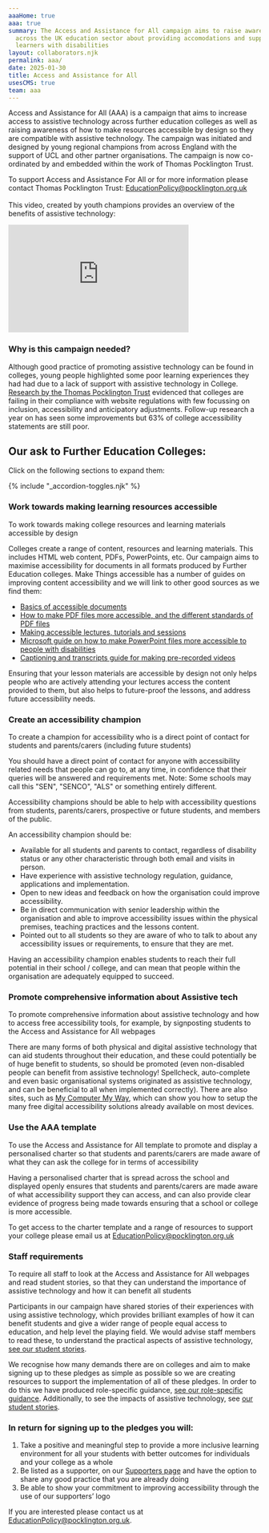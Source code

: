 ```yaml
---
aaaHome: true
aaa: true
summary: The Access and Assistance for All campaign aims to raise awareness
  across the UK education sector about providing accomodations and support for
  learners with disabilities
layout: collaborators.njk
permalink: aaa/
date: 2025-01-30
title: Access and Assistance for All
usesCMS: true
team: aaa
---
```

Access and Assistance for All (AAA) is a campaign that aims to increase access to assistive technology across further education colleges as well as raising awareness of how to make resources accessible by design so they are compatible with assistive technology. The campaign was initiated and designed by young regional champions from across England with the support of UCL and other partner organisations. The campaign is now co-ordinated by and embedded within the work of Thomas Pocklington Trust.

To support Access and Assistance For All or for more information please contact Thomas Pocklington Trust: [EducationPolicy@pocklington.org.uk](<>)\
\
This video, created by youth champions provides an overview of the benefits of assistive technology:

<iframe width="360" height="215" src="https://www.youtube-nocookie.com/embed/r2yRs4DejyA" title="YouTube video player" frameborder="0" allow="accelerometer; autoplay; clipboard-write; encrypted-media; gyroscope; picture-in-picture;" allowfullscreen></iframe>

### Why is this campaign needed?

Although good practice of promoting assistive technology can be found in colleges, young people highlighted some poor learning experiences they had had due to a lack of support with assistive technology in College. [Research by the Thomas Pocklington Trust](https://www.pocklington-trust.org.uk/student-support/professionals/technology-and-accessibility-in-fe-research/) evidenced that colleges are failing in their compliance with website regulations with few focussing on inclusion, accessibility and anticipatory adjustments. Follow-up research a year on has seen some improvements but 63% of college accessibility statements are still poor.

## Our ask to Further Education Colleges:

Click on the following sections to expand them:

<div class="accs__container flex--start">
{% include "_accordion-toggles.njk" %}

<h3 class="accordion">Work towards making learning resources accessible</h3>
<div class="accordion__panel">
<div>

To work towards making college resources and learning materials accessible by design

Colleges create a range of content, resources and learning materials. This includes HTML web content, PDFs, PowerPoints, etc. Our campaign aims to maximise accessibility for documents in all formats produced by Further Education colleges. Make Things accessible has a number of guides on improving content accessibility and we will link to other good sources as we find them:

* [Basics of accessible documents](https://www.makethingsaccessible.com/guides/accessible-document-basics/)
* [How to make PDF files more accessible, and the different standards of PDF files](https://www.makethingsaccessible.com/guides/pdf-standards-and-how-they-differ-in-terms-of-accessibility/)
* [Making accessible lectures, tutorials and sessions](https://www.makethingsaccessible.com/guides/accessible-lectures-tutorials-and-sessions/)
* [Microsoft guide on how to make PowerPoint files more accessible to people with disabilities](https://support.microsoft.com/en-us/office/make-your-powerpoint-presentations-accessible-to-people-with-disabilities-6f7772b2-2f33-4bd2-8ca7-dae3b2b3ef25)
* [Captioning and transcripts guide for making pre-recorded videos](https://www.makethingsaccessible.com/guides/captions-and-transcripts-for-use-in-content/)

Ensuring that your lesson materials are accessible by design not only helps people who are actively attending your lectures access the content provided to them, but also helps to future-proof the lessons, and address future accessibility needs.

</div>
</div>

<h3 class="accordion">Create an accessibility champion</h3>
<div class="accordion__panel">
<div>

To create a champion for accessibility who is a direct point of contact for students and parents/carers (including future students)

You should have a direct point of contact for anyone with accessibility related needs that people can go to, at any time, in confidence that their queries will be answered and requirements met. Note: Some schools may call this "SEN", "SENCO", "ALS" or something entirely different.

Accessibility champions should be able to help with accessibility questions from students, parents/carers, prospective or future students, and members of the public.

An accessibility champion should be:

* Available for all students and parents to contact, regardless of disability status or any other characteristic through both email and visits in person.
* Have experience with assistive technology regulation, guidance, applications and implementation.
* Open to new ideas and feedback on how the organisation could improve accessibility.
* Be in direct communication with senior leadership within the organisation and able to improve accessibility issues within the physical premises, teaching practices and the lessons content.
* Pointed out to all students so they are aware of who to talk to about any accessibility issues or requirements, to ensure that they are met.

Having an accessibility champion enables students to reach their full potential in their school / college, and can mean that people within the organisation are adequately equipped to succeed.

</div>
</div>

<h3 class="accordion">Promote comprehensive information about Assistive tech</h3>
<div class="accordion__panel">
<div>

To promote comprehensive information about assistive technology and how to access free accessibility tools, for example, by signposting students to the Access and Assistance for All webpages

There are many forms of both physical and digital assistive technology that can aid students throughout their education, and these could potentially be of huge benefit to students, so should be promoted (even non-disabled people can benefit from assistive technology! Spellcheck, auto-complete and even basic organisational systems originated as assistive technology, and can be beneficial to all when implemented correctly). There are also sites, such as [My Computer My Way](https://mcmw.abilitynet.org.uk/), which can show you how to setup the many free digital accessibility solutions already available on most devices.

</div>
</div>

<h3 class="accordion">Use the AAA template</h3>
<div class="accordion__panel">
<div>

To use the Access and Assistance for All template to promote and display a personalised charter so that students and parents/carers are made aware of what they can ask the college for in terms of accessibility

Having a personalised charter that is spread across the school and displayed openly ensures that students and parents/carers are made aware of what accessibility support they can access, and can also provide clear evidence of progress being made towards ensuring that a school or college is more accessible.

To get access to the charter template and a range of resources to support your college please email us at [EducationPolicy@pocklington.org.uk](mailto:EducationPolicy@pocklington.org.uk)

</div>
</div>

<h3 class="accordion">Staff requirements</h3>
<div class="accordion__panel">
<div>

To require all staff to look at the Access and Assistance for All webpages and read student stories, so that they can understand the importance of assistive technology and how it can benefit all students

Participants in our campaign have shared stories of their experiences with using assistive technology, which provides brilliant examples of how it can benefit students and give a wider range of people equal access to education, and help level the playing field. We would advise staff members to read these, to understand the practical aspects of assistive technology, [see our student stories](/aaa/student-stories/).

</div>
</div>
</div>

We recognise how many demands there are on colleges and aim to make signing up to these pledges as simple as possible so we are creating resources to support the implementation of all of these pledges. In order to do this we have produced role-specific guidance, [see our role-specific guidance](/aaa/roles/). Additionally, to see the impacts of assistive technology, see [our student stories](/aaa/student-stories/).

### In return for signing up to the pledges you will:

1. Take a positive and meaningful step to provide a more inclusive learning environment for all your students with better outcomes for individuals and your college as a whole
2. Be listed as a supporter, on our [Supporters page](/aaa/supporters/) and have the option to share any good practice that you are already doing
3. Be able to show your commitment to improving accessibility through the use of our supporters’ logo

If you are interested please contact us at [EducationPolicy@pocklington.org.uk](mailto:EducationPolicy@pocklington.org.uk).
